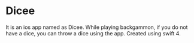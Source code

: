 # Dicee

It is an ios app named as Dicee. While playing backgammon, if you do not have a dice, you can throw a dice using the app.
Created using swift 4.

